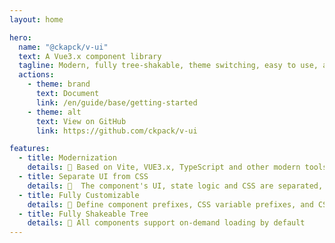 ```yaml
---
layout: home

hero:
  name: "@ckapck/v-ui"
  text: A Vue3.x component library
  tagline: Modern, fully tree-shakable, theme switching, easy to use, and more than that
  actions:
    - theme: brand
      text: Document
      link: /en/guide/base/getting-started
    - theme: alt
      text: View on GitHub
      link: https://github.com/ckpack/v-ui

features:
  - title: Modernization
    details: 🚀 Based on Vite, VUE3.x, TypeScript and other modern tools development
  - title: Separate UI from CSS
    details: 🎨  The component's UI, state logic and CSS are separated, and the theme style is switched through Hooks, CSS-IN-JS and CSS variables
  - title: Fully Customizable
    details: 🔨 Define component prefixes, CSS variable prefixes, and CSS class prefixes through configuration to avoid component name or style conflicts
  - title: Fully Shakeable Tree
    details: 💪 All components support on-demand loading by default
---
```

